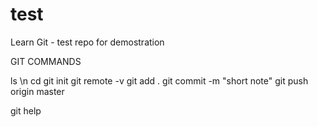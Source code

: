 # test
Learn Git - test repo for demostration

GIT COMMANDS

ls  \n
cd
git init
git remote -v
git add .
git commit -m "short note"
git push origin master

git help
